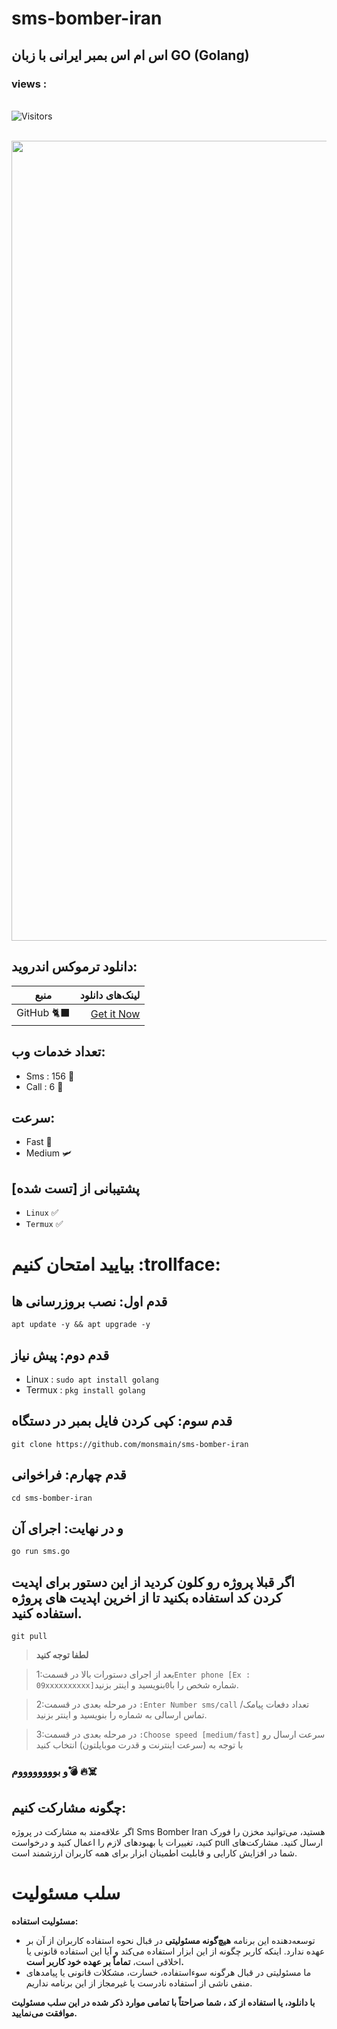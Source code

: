 # sms-bomber-iran
## اس ام اس بمبر ایرانی با زبان GO (Golang)

 <h3>views :</h3> <br>
 <img src="https://profile-counter.glitch.me/monsmain/count.svg" alt="Visitors"><p align="center">  <br><img src="https://github.com/NiREvil/workers-cloudflare/blob/main/Other/pics/snake.svg" width="1280px">

## دانلود ترموکس اندروید:

| منبع | لینک‌های دانلود |
|:--------:| -------------:|
| GitHub 🐈‍⬛|[Get it Now](https://github.com/termux/termux-app/releases)|                                     پیشنهاد میکنم حتما از گیت‌هاب نصب کنید.<

## تعداد خدمات وب:

- Sms : 156 🧨
- Call : 6 🧨

## سرعت:
- Fast 🚀
- Medium 🛩️
## پشتیبانی از [تست شده]
- `Linux` ✅
- `Termux` ✅
# بیایید امتحان کنیم :trollface:
## قدم اول: نصب بروزرسانی ها
```
apt update -y && apt upgrade -y
```


## قدم دوم: پیش نیاز

- Linux : `sudo apt install golang `
- Termux : `pkg install golang `
## قدم سوم: کپی کردن فایل بمبر در دستگاه

```
git clone https://github.com/monsmain/sms-bomber-iran
```
## قدم چهارم: فراخوانی
```
cd sms-bomber-iran
```
## و در نهایت: اجرای آن
```
go run sms.go
```
## اگر قبلا پروژه رو کلون کردید از این دستور برای اپدیت کردن کد استفاده بکنید تا از اخرین اپدیت های پروژه استفاده کنید.
```
git pull
```


>  **لطفا توجه کنید**                        

>1:بعد از اجرای دستورات بالا در قسمت`Enter phone [Ex : 09xxxxxxxxxx]`شماره شخص را با` 0 `بنویسید و اینتر بزنید.

>2:در مرحله بعدی در قسمت `:Enter Number sms/call` تعداد دفعات پیامک/تماس ارسالی به شماره را بنویسید و اینتر بزنید.

>3:در مرحله بعدی در قسمت `:Choose speed [medium/fast]` سرعت ارسال رو با توجه به (سرعت اینترنت و قدرت موبایلتون) انتخاب کنید 

### و بووووووووم💣 🔥☠️
## چگونه مشارکت کنیم:
اگر علاقه‌مند به مشارکت در پروژه Sms Bomber Iran هستید، می‌توانید مخزن را فورک کنید، تغییرات یا بهبودهای لازم را اعمال کنید و درخواست pull ارسال کنید. مشارکت‌های شما در افزایش کارایی و قابلیت اطمینان ابزار برای همه کاربران ارزشمند است.


# سلب مسئولیت

**مسئولیت استفاده:**

* توسعه‌دهنده این برنامه **هیچ‌گونه مسئولیتی** در قبال نحوه استفاده کاربران از آن بر عهده ندارد. اینکه کاربر چگونه از این ابزار استفاده می‌کند و آیا این استفاده قانونی یا اخلاقی است، **تماماً بر عهده خود کاربر است.**
* ما مسئولیتی در قبال هرگونه سوءاستفاده، خسارت، مشکلات قانونی یا پیامدهای منفی ناشی از استفاده نادرست یا غیرمجاز از این برنامه نداریم.

**با دانلود، یا استفاده از کد ، شما صراحتاً با تمامی موارد ذکر شده در این سلب مسئولیت موافقت می‌نمایید.**

